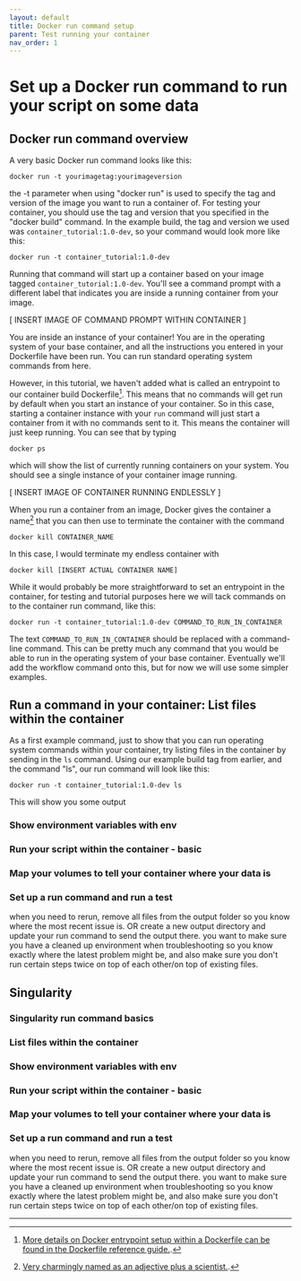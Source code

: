 ```yaml
---
layout: default
title: Docker run command setup
parent: Test running your container
nav_order: 1
---
```


# Set up a Docker run command to run your script on some data

## Docker run command overview

A very basic Docker run command looks like this:
```
docker run -t yourimagetag:yourimageversion
```

the -t parameter when using "docker run" is used to specify the tag and version of the image you want to run a container of. For testing your container, you should use the tag and version that you specified in the "docker build" command. 
In the example build, the tag and version we used was `container_tutorial:1.0-dev`, so your command would look more like this:
```
docker run -t container_tutorial:1.0-dev
```

Running that command will start up a container based on your image tagged `container_tutorial:1.0-dev`. You'll see a command prompt with a different label that indicates you are inside a running container from your image.

[ INSERT IMAGE OF COMMAND PROMPT WITHIN CONTAINER ]

You are inside an instance of your container! You are in the operating system of your base container, and all the instructions you entered in your Dockerfile have been run. You can run standard operating system commands from here.

However, in this tutorial, we haven't added what is called an entrypoint to our container build Dockerfile[^1]. This means that no commands will get run by default when you start an instance of your container. So in this case, starting a container instance with your `run` command will just start a container from it with no commands sent to it. This means the container will just keep running. You can see that by typing

```
docker ps
```

which will show the list of currently running containers on your system. You should see a single instance of your container image running. 

[ INSERT IMAGE OF CONTAINER RUNNING ENDLESSLY ]

When you run a container from an image, Docker gives the container a name[^2] that you can then use to terminate the container with the command

```
docker kill CONTAINER_NAME
```

In this case, I would terminate my endless container with
```
docker kill [INSERT ACTUAL CONTAINER NAME]
```

While it would probably be more straightforward to set an entrypoint in the container, for testing and tutorial purposes here we will tack commands on to the container run command, like this: 

```
docker run -t container_tutorial:1.0-dev COMMAND_TO_RUN_IN_CONTAINER
```

The text `COMMAND_TO_RUN_IN_CONTAINER` should be replaced with a command-line command. This can be pretty much any command that you would be able to run in the operating system of your base container. Eventually we'll add the workflow command onto this, but for now we will use some simpler examples.

## Run a command in your container: List files within the container

As a first example command, just to show that you can run operating system commands within your container, try listing files in the container by sending in the `ls` command. Using our example build tag from earlier, and the command "ls", our run command will look like this: 

```
docker run -t container_tutorial:1.0-dev ls
```

This will show you some output 





### Show environment variables with env


### Run your script within the container - basic


### Map your volumes to tell your container where your data is


### Set up a run command and run a test
when you need to rerun, remove all files from the output folder so you know where the most recent issue is. OR create a new output directory and update your run command to send the output there. you want to make sure you have a cleaned up environment when troubleshooting so you know exactly where the latest problem might be, and also make sure you don't run certain steps twice on top of each other/on top of existing files.

## Singularity

### Singularity run command basics


### List files within the container


### Show environment variables with env


### Run your script within the container - basic


### Map your volumes to tell your container where your data is


### Set up a run command and run a test
when you need to rerun, remove all files from the output folder so you know where the most recent issue is. OR create a new output directory and update your run command to send the output there. you want to make sure you have a cleaned up environment when troubleshooting so you know exactly where the latest problem might be, and also make sure you don't run certain steps twice on top of each other/on top of existing files.

----

[^1]: [More details on Docker entrypoint setup within a Dockerfile can be found in the Dockerfile reference guide.](https://docs.docker.com/engine/reference/builder/#cmd).
[^2]: [Very charmingly named as an adjective plus a scientist.](https://github.com/moby/moby/blob/master/pkg/namesgenerator/names-generator.go).